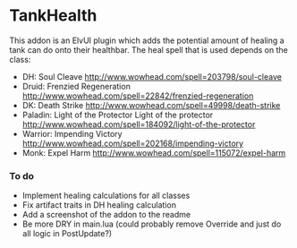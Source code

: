 # TankHealth

This addon is an ElvUI plugin which adds the potential amount of healing a tank can do onto their healthbar.
The heal spell that is used depends on the class:

- DH: Soul Cleave http://www.wowhead.com/spell=203798/soul-cleave
- Druid: Frenzied Regeneration http://www.wowhead.com/spell=22842/frenzied-regeneration
- DK: Death Strike http://www.wowhead.com/spell=49998/death-strike
- Paladin: Light of the Protector Light of the protector http://www.wowhead.com/spell=184092/light-of-the-protector
- Warrior: Impending Victory http://www.wowhead.com/spell=202168/impending-victory
- Monk: Expel Harm http://www.wowhead.com/spell=115072/expel-harm

### To do

- Implement healing calculations for all classes
- Fix artifact traits in DH healing calculation
- Add a screenshot of the addon to the readme
- Be more DRY in main.lua (could probably remove Override and just do all logic in PostUpdate?)